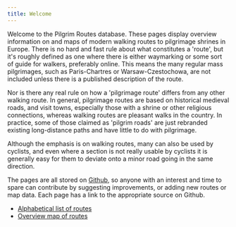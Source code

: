 ```yaml
---
title: Welcome
---
```

Welcome to the Pilgrim Routes database. These pages display overview information on and maps of modern walking routes to pilgrimage shrines in Europe. There is no hard and fast rule about what constitutes a 'route', but it's roughly defined as one where there is either waymarking or some sort of guide for walkers, preferably online. This means the many regular mass pilgrimages, such as Paris-Chartres or Warsaw-Czestochowa, are not included unless there is a published description of the route.

Nor is there any real rule on how a 'pilgrimage route' differs from any other walking route. In general, pilgrimage routes are based on historical medieval roads, and visit towns, especially those with a shrine or other religious connections, whereas walking routes are pleasant walks in the country. In practice, some of those claimed as 'pilgrim roads' are just rebranded existing long-distance paths and have little to do with pilgrimage.

Although the emphasis is on walking routes, many can also be used by cyclists, and even where a section is not really usable by cyclists it is generally easy for them to deviate onto a minor road going in the same direction.

The pages are all stored on [Github]({{site.github.url}}), so anyone with an interest and time to spare can contribute by suggesting improvements, or adding new routes or map data. Each page has a link to the appropriate source on Github.

* [Alphabetical list of routes](alphalist.html)
* [Overview map of routes](maps.html?routes=)
